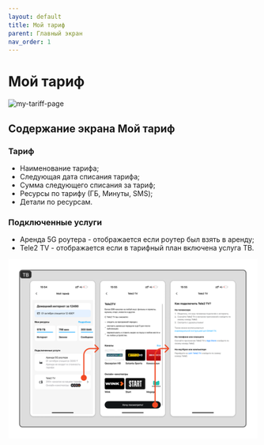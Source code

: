 ```yaml
---
layout: default
title: Мой тариф
parent: Главный экран
nav_order: 1
---
```


# Мой тариф

![my-tariff-page](./assets/images/my-tariff.png.png)

## Содержание экрана Мой тариф

### Тариф
- Наименование тарифа;
- Следующая дата списания тарифа;
- Сумма следующего списания за тариф;
- Ресурсы по тарифу (ГБ, Минуты, SMS);
- Детали по ресурсам.

### Подключенные услуги
- Аренда 5G роутера - отображается если роутер был взять в аренду;
- Tele2 TV - отображается если в тарифный план включена услуга ТВ.

![tele2-tv-page](./assets/images/tele2-tv.png)
